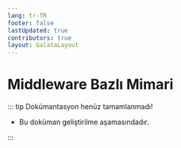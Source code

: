 ```yaml
---
lang: tr-TR
footer: false
lastUpdated: true
contributors: true
layout: GalataLayout
---
```


# Middleware Bazlı Mimari

::: tip Dokümantasyon henüz tamamlanmadı!

- Bu doküman geliştirilme aşamasındadır.

:::